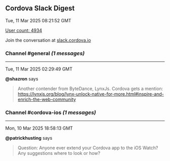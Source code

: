 ## Cordova Slack Digest
Tue, 11 Mar 2025 08:21:52 GMT

[User count: 4934](https://cordova.slack.com/)


Join the conversation at [slack.cordova.io](http://slack.cordova.io/)

### __Channel #general__ _(1 messages)_
---

Tue, 11 Mar 2025 02:29:49 GMT

__@shazron__ says 
> Another contender from ByteDance, LynxJs. Cordova gets a mention: <https://lynxjs.org/blog/lynx-unlock-native-for-more.html#inspire-and-enrich-the-web-community>
> 

### __Channel #cordova-ios__ _(1 messages)_
---

Mon, 10 Mar 2025 18:58:13 GMT

__@patrickhusting__ says 
> Question:  Anyone ever extend your Cordova app to the iOS Watch?  Any suggestions where to look or how?
> 
